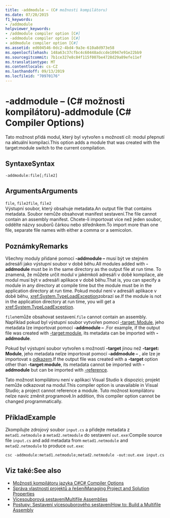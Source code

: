 ```yaml
---
title: -addmodule – (C# možnosti kompilátoru)
ms.date: 07/20/2015
f1_keywords:
- /addmodule
helpviewer_keywords:
- /addmodule compiler option [C#]
- -addmodule compiler option [C#]
- addmodule compiler option [C#]
ms.assetid: ed604546-0dc2-4bd4-9a3e-610a8d973e58
ms.openlocfilehash: 148a63c37cfbc4c60448adccde10947e91e22bb9
ms.sourcegitcommit: 7b1ce327e8c84f115f007be4728d29a89efe11ef
ms.translationtype: MT
ms.contentlocale: cs-CZ
ms.lasthandoff: 09/13/2019
ms.locfileid: "70970176"
---
```

# <a name="-addmodule-c-compiler-options"></a><span data-ttu-id="7a91f-102">-addmodule – (C# možnosti kompilátoru)</span><span class="sxs-lookup"><span data-stu-id="7a91f-102">-addmodule (C# Compiler Options)</span></span>
<span data-ttu-id="7a91f-103">Tato možnost přidá modul, který byl vytvořen s možností cíl: modul přepnutí na aktuální kompilaci.</span><span class="sxs-lookup"><span data-stu-id="7a91f-103">This option adds a module that was created with the target:module switch to the current compilation.</span></span>  
  
## <a name="syntax"></a><span data-ttu-id="7a91f-104">Syntaxe</span><span class="sxs-lookup"><span data-stu-id="7a91f-104">Syntax</span></span>  
  
```console  
-addmodule:file[;file2]  
```  
  
## <a name="arguments"></a><span data-ttu-id="7a91f-105">Arguments</span><span class="sxs-lookup"><span data-stu-id="7a91f-105">Arguments</span></span>  
 <span data-ttu-id="7a91f-106">`file`, `file2`</span><span class="sxs-lookup"><span data-stu-id="7a91f-106">`file`, `file2`</span></span>  
 <span data-ttu-id="7a91f-107">Výstupní soubor, který obsahuje metadata.</span><span class="sxs-lookup"><span data-stu-id="7a91f-107">An output file that contains metadata.</span></span> <span data-ttu-id="7a91f-108">Soubor nemůže obsahovat manifest sestavení.</span><span class="sxs-lookup"><span data-stu-id="7a91f-108">The file cannot contain an assembly manifest.</span></span> <span data-ttu-id="7a91f-109">Chcete-li importovat více než jeden soubor, oddělte názvy souborů čárkou nebo středníkem.</span><span class="sxs-lookup"><span data-stu-id="7a91f-109">To import more than one file, separate file names with either a comma or a semicolon.</span></span>  
  
## <a name="remarks"></a><span data-ttu-id="7a91f-110">Poznámky</span><span class="sxs-lookup"><span data-stu-id="7a91f-110">Remarks</span></span>  
 <span data-ttu-id="7a91f-111">Všechny moduly přidané pomocí **-addmodule –** musí být ve stejném adresáři jako výstupní soubor v době běhu.</span><span class="sxs-lookup"><span data-stu-id="7a91f-111">All modules added with **-addmodule** must be in the same directory as the output file at run time.</span></span> <span data-ttu-id="7a91f-112">To znamená, že můžete určit modul v jakémkoli adresáři v době kompilace, ale modul musí být v adresáři aplikace v době běhu.</span><span class="sxs-lookup"><span data-stu-id="7a91f-112">That is, you can specify a module in any directory at compile time but the module must be in the application directory at run time.</span></span> <span data-ttu-id="7a91f-113">Pokud modul není v adresáři aplikace v době běhu, <xref:System.TypeLoadException>zobrazí se.</span><span class="sxs-lookup"><span data-stu-id="7a91f-113">If the module is not in the application directory at run time, you will get a <xref:System.TypeLoadException>.</span></span>  
  
 <span data-ttu-id="7a91f-114">`file`nemůže obsahovat sestavení.</span><span class="sxs-lookup"><span data-stu-id="7a91f-114">`file` cannot contain an assembly.</span></span> <span data-ttu-id="7a91f-115">Například pokud byl výstupní soubor vytvořen pomocí [-target: Module](./target-module-compiler-option.md), jeho metadata lze importovat pomocí **-addmodule –** .</span><span class="sxs-lookup"><span data-stu-id="7a91f-115">For example, if the output file was created with [-target:module](./target-module-compiler-option.md), its metadata can be imported with **-addmodule**.</span></span>  
  
 <span data-ttu-id="7a91f-116">Pokud byl výstupní soubor vytvořen s možností **-target** jinou než **-target: Module**, jeho metadata nelze importovat pomocí **-addmodule –** , ale lze je importovat s [odkazem](./reference-compiler-option.md).</span><span class="sxs-lookup"><span data-stu-id="7a91f-116">If the output file was created with a **-target** option other than **-target:module**, its metadata cannot be imported with **-addmodule** but can be imported with [-reference](./reference-compiler-option.md).</span></span>  
  
 <span data-ttu-id="7a91f-117">Tato možnost kompilátoru není v aplikaci Visual Studio k dispozici; projekt nemůže odkazovat na modul.</span><span class="sxs-lookup"><span data-stu-id="7a91f-117">This compiler option is unavailable in Visual Studio; a project cannot reference a module.</span></span> <span data-ttu-id="7a91f-118">Tuto možnost kompilátoru nelze navíc změnit programově.</span><span class="sxs-lookup"><span data-stu-id="7a91f-118">In addition, this compiler option cannot be changed programmatically.</span></span>  
  
## <a name="example"></a><span data-ttu-id="7a91f-119">Příklad</span><span class="sxs-lookup"><span data-stu-id="7a91f-119">Example</span></span>  
 <span data-ttu-id="7a91f-120">Zkompilujte zdrojový soubor `input.cs` a přidejte metadata z `metad1.netmodule` a `metad2.netmodule` do sestavení `out.exe`:</span><span class="sxs-lookup"><span data-stu-id="7a91f-120">Compile source file `input.cs` and add metadata from `metad1.netmodule` and `metad2.netmodule` to produce `out.exe`:</span></span>  
  
```console  
csc -addmodule:metad1.netmodule;metad2.netmodule -out:out.exe input.cs  
```  
  
## <a name="see-also"></a><span data-ttu-id="7a91f-121">Viz také:</span><span class="sxs-lookup"><span data-stu-id="7a91f-121">See also</span></span>

- [<span data-ttu-id="7a91f-122">Možnosti kompilátoru jazyka C#</span><span class="sxs-lookup"><span data-stu-id="7a91f-122">C# Compiler Options</span></span>](./index.md)
- [<span data-ttu-id="7a91f-123">Správa vlastností projektů a řešení</span><span class="sxs-lookup"><span data-stu-id="7a91f-123">Managing Project and Solution Properties</span></span>](/visualstudio/ide/managing-project-and-solution-properties)
- [<span data-ttu-id="7a91f-124">Vícesouborová sestavení</span><span class="sxs-lookup"><span data-stu-id="7a91f-124">Multifile Assemblies</span></span>](../../../framework/app-domains/multifile-assemblies.md)
- [<span data-ttu-id="7a91f-125">Postupy: Sestavení vícesouborového sestavení</span><span class="sxs-lookup"><span data-stu-id="7a91f-125">How to: Build a Multifile Assembly</span></span>](../../../framework/app-domains/build-multifile-assembly.md)
